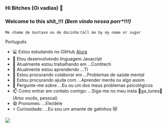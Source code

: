 ### Hi Bitches (Oi vadias) 👋
### Welcome to this shit_!!! _(Bem vindo nessa porr*!!!)_ 
`Me chame de Gustavo ou de docinho`
`Call me by my name or sugar`

Português

- 💻 Estou estudando no GitHub [Alura](https://www.alura.com.br)
- 📘 Etou desenvolvendo linguagem Javacript
- 👜 Atualmente estou trabalhando em ...Contitech
- 📖 Atualmente estou aprendendo ...TI
- 👯 Estou procurando colaborar em ...Problemas de saúde mental
- 🤔 Estou procurando ajuda com ...Aprender merda ou algo assim
- 💬 Pergunte-me sobre ...Eu ou um dos meus problemas psicológicos
- 📫 Como entrar em contato comigo: ...Siga-me no meu insta 🌟ga_tunes🌟 (Amo vocês, pessoal)
- 😄 Pronomes: ...Ele/dele
- ⚡ Curiosidade: ...Eu sou um amante de gatinhos 😻

![](https://media1.tenor.com/m/q9PX0ohvL3gAAAAd/gretchen-maria-odete-brito-de-miranda.gif)
